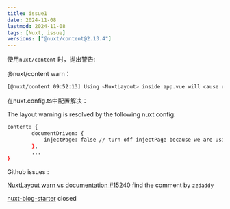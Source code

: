 ```yaml
---
title: issue1
date: 2024-11-08
lastmod: 2024-11-08
tags: [Nuxt, issue]
versions: ["@nuxt/content@2.13.4"]
---
```


使用`nuxt/content` 时，抛出警告:

@nuxt/content warn：

```bash
[@nuxt/content 09:52:13] Using <NuxtLayout> inside app.vue will cause unwanted layout shifting in your application.
```

在nuxt.config.ts中配置解决：

The layout warning is resolved by the following nuxt config: 

```bash
content: {
        documentDriven: {
            injectPage: false // turn off injectPage because we are using our own [...slug].vue
        },
        ...
}
```

Github issues :

[NuxtLayout warn vs documentation #15240](https://github.com/nuxt/nuxt/issues/15240)  find the comment by `zzdaddy`

[nuxt-blog-starter](https://github.com/dan-bowen/nuxt-blog-starter/pull/9) closed

